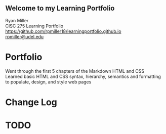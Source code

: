## Welcome to my Learning Portfolio


Ryan Miller<br/>
CISC 275 Learning Portfolio<br/>
https://github.com/rpmiller18/learningportfolio.github.io<br/>
rpmiller@udel.edu

# Portfolio
Went through the first 5 chapters of the Markdown HTML and CSS<br/>
Learned basic HTML and CSS syntax, hierarchy, semantics and formatting to populate, design, and style web pages

# Change Log

# TODO
